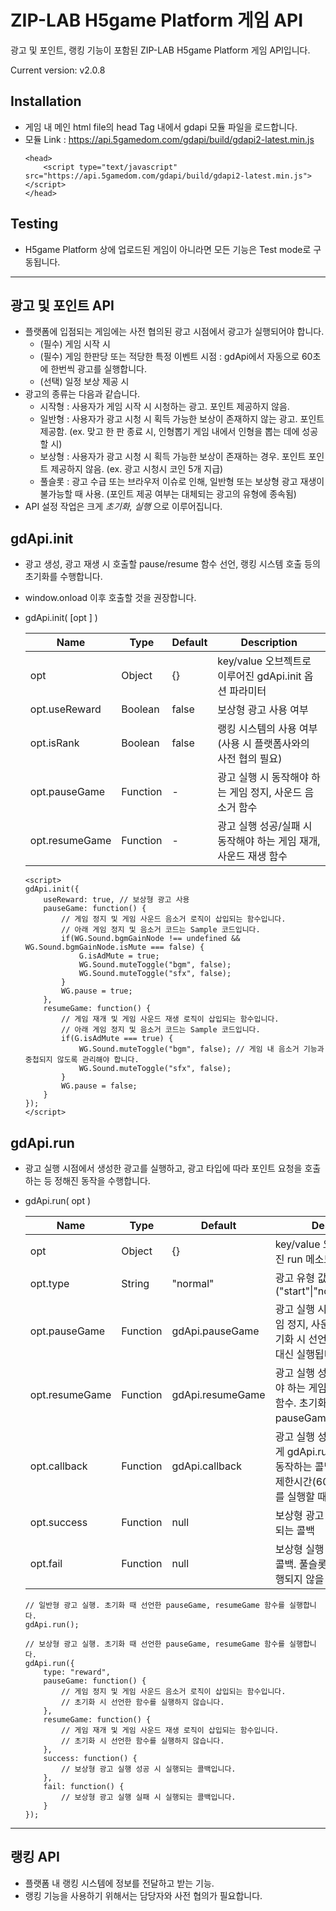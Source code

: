 <!-- ![Logo](https://app.5gamedom.com/img/icon/zip-logo.png)   -->
**ZIP-LAB H5game Platform 게임 API**
=============

광고 및 포인트, 랭킹 기능이 포함된 ZIP-LAB H5game Platform 게임 API입니다.


Current version: v2.0.8

Installation
-------------
- 게임 내 메인 html file의 head Tag 내에서 gdapi 모듈 파일을 로드합니다.
- 모듈 Link : https://api.5gamedom.com/gdapi/build/gdapi2-latest.min.js
    ```
    <head>
        <script type="text/javascript" src="https://api.5gamedom.com/gdapi/build/gdapi2-latest.min.js"></script>
    </head>
    ```

Testing
-------------
- H5game Platform 상에 업로드된 게임이 아니라면 모든 기능은 Test mode로 구동됩니다.

***


**광고 및 포인트 API**
-------------

- 플랫폼에 입점되는 게임에는 사전 협의된 광고 시점에서 광고가 실행되어야 합니다.
    * (필수) 게임 시작 시
    * (필수) 게임 한판당 또는 적당한 특정 이벤트 시점 : gdApi에서 자동으로 60초에 한번씩 광고를 실행합니다.
    * (선택) 일정 보상 제공 시
- 광고의 종류는 다음과 같습니다.
    * 시작형 : 사용자가 게임 시작 시 시청하는 광고. 포인트 제공하지 않음.
    * 일반형 : 사용자가 광고 시청 시 획득 가능한 보상이 존재하지 않는 광고. 포인트 제공함. (ex. 맞고 한 판 종료 시, 인형뽑기 게임 내에서 인형을 뽑는 데에 성공할 시)
    * 보상형 : 사용자가 광고 시청 시 획득 가능한 보상이 존재하는 경우. 포인트 포인트 제공하지 않음. (ex. 광고 시청시 코인 5개 지급)
    * 풀슬롯 : 광고 수급 또는 브라우저 이슈로 인해, 일반형 또는 보상형 광고 재생이 불가능할 때 사용. (포인트 제공 여부는 대체되는 광고의 유형에 종속됨)
- API 설정 작업은 크게 *초기화, 실행* 으로 이루어집니다.

gdApi.init
-------------
- 광고 생성, 광고 재생 시 호출할 pause/resume 함수 선언, 랭킹 시스템 호출 등의 초기화를 수행합니다.
- window.onload 이후 호출할 것을 권장합니다.
- gdApi.init( [opt ] )

    Name            | Type      | Default   | Description
    -----           | -----     | -----     | -----
    opt             | Object    | {}        | key/value 오브젝트로 이루어진 gdApi.init 옵션 파라미터
    opt.useReward   | Boolean   | false     | 보상형 광고 사용 여부
    opt.isRank      | Boolean   | false     | 랭킹 시스템의 사용 여부 (사용 시 플랫폼사와의 사전 협의 필요)
    opt.pauseGame   | Function  | -         | 광고 실행 시 동작해야 하는 게임 정지, 사운드 음소거 함수
    opt.resumeGame  | Function  | -         | 광고 실행 성공/실패 시 동작해야 하는 게임 재개, 사운드 재생 함수

    ```
    <script>
    gdApi.init({
        useReward: true, // 보상형 광고 사용
        pauseGame: function() {
            // 게임 정지 및 게임 사운드 음소거 로직이 삽입되는 함수입니다.
            // 아래 게임 정지 및 음소거 코드는 Sample 코드입니다.
            if(WG.Sound.bgmGainNode !== undefined && WG.Sound.bgmGainNode.isMute === false) {
                G.isAdMute = true;
                WG.Sound.muteToggle("bgm", false);
                WG.Sound.muteToggle("sfx", false);
            }
            WG.pause = true;
        },
        resumeGame: function() {
            // 게임 재개 및 게임 사운드 재생 로직이 삽입되는 함수입니다.
            // 아래 게임 정지 및 음소거 코드는 Sample 코드입니다.
            if(G.isAdMute === true) {
                WG.Sound.muteToggle("bgm", false); // 게임 내 음소거 기능과 중첩되지 않도록 관리해야 합니다.
                WG.Sound.muteToggle("sfx", false);
            }
            WG.pause = false;
        }
    });
    </script>
    ```

gdApi.run
-------------
- 광고 실행 시점에서 생성한 광고를 실행하고, 광고 타입에 따라 포인트 요청을 호출하는 등 정해진 동작을 수행합니다.
- gdApi.run( opt )

    Name            | Type      | Default           | Description
    -----           | -----     | -----             | -----
    opt             | Object    | {}                | key/value 오브젝트로 이루어진 run 메소드 옵션
    opt.type        | String    | "normal"          | 광고 유형 값 ("start"\|"normal"\|"reward")
    opt.pauseGame   | Function  | gdApi.pauseGame   | 광고 실행 시 동작해야 하는 게임 정지, 사운드 음소거 함수. 초기화 시 선언한 pauseGame 대신 실행됩니다.
    opt.resumeGame  | Function  | gdApi.resumeGame  | 광고 실행 성공/실패 시 동작해야 하는 게임 재개, 사운드 재생 함수. 초기화 시 선언한 pauseGame 대신 실행됩니다.
    opt.callback    | Function  | gdApi.callback    | 광고 실행 성공/실패과 무관하게 gdApi.run 메소드 실행 후 동작하는 콜백 함수. 광고 재생 제한시간(60초) 내 run 메소드를 실행할 때에도 실행됩니다.
    opt.success     | Function  | null              | 보상형 광고 실행 성공 시 실행되는 콜백
    opt.fail        | Function  | null              | 보상형 실행 실패 시 실행되는 콜백. 풀슬롯 유형의 광고도 실행되지 않을 때 호출됨.

    ```
    // 일반형 광고 실행. 초기화 때 선언한 pauseGame, resumeGame 함수를 실행합니다.
    gdApi.run();

    // 보상형 광고 실행. 초기화 때 선언한 pauseGame, resumeGame 함수를 실행합니다.
    gdApi.run({
        type: "reward",
        pauseGame: function() {
            // 게임 정지 및 게임 사운드 음소거 로직이 삽입되는 함수입니다.
            // 초기화 시 선언한 함수를 실행하지 않습니다.
        },
        resumeGame: function() {
            // 게임 재개 및 게임 사운드 재생 로직이 삽입되는 함수입니다.
            // 초기화 시 선언한 함수를 실행하지 않습니다.
        },
        success: function() {
            // 보상형 광고 실행 성공 시 실행되는 콜백입니다.
        },
        fail: function() {
            // 보상형 광고 실행 실패 시 실행되는 콜백입니다.
        }
    });
    ```
***

**랭킹 API**
-------------

- 플랫폼 내 랭킹 시스템에 정보를 전달하고 받는 기능.
- 랭킹 기능을 사용하기 위해서는 담당자와 사전 협의가 필요합니다.